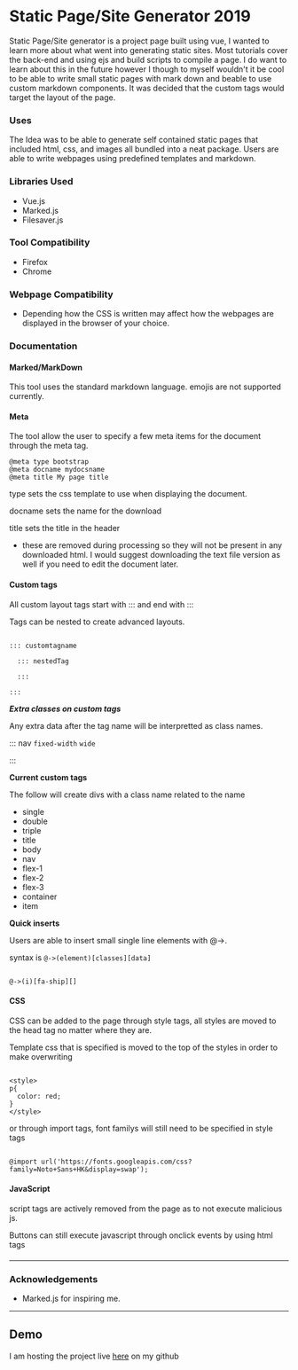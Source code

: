 # Static Page/Site Generator 2019

Static Page/Site generator is a project page built using vue, I wanted to learn more about what went into generating static sites.
Most tutorials cover the back-end and using ejs and build scripts to compile a page. I do want to learn about this in the future 
however I though to myself wouldn't it be cool to be able to write small static pages with mark down and beable to use custom markdown
components. It was decided that the custom tags would target the layout of the page.

### Uses

The Idea was to be able to generate self contained static pages that included html, css, and images all bundled into a neat package.
Users are able to write webpages using predefined templates and markdown. 

### Libraries Used
 - Vue.js
 - Marked.js
 - Filesaver.js

### Tool Compatibility
 - Firefox
 - Chrome

### Webpage Compatibility

- Depending how the CSS is written may affect how the webpages are displayed in the browser of your choice.


### Documentation

#### Marked/MarkDown

This tool uses the standard markdown language. emojis are not supported currently.

#### Meta

The tool allow the user to specify a few meta items for the document through the meta tag.

```
@meta type bootstrap
@meta docname mydocsname
@meta title My page title
```

type sets the css template to use when displaying the document.

docname sets the name for the download

title sets the title in the header 

* these are removed during processing so they will not be present in any downloaded html. I would suggest
downloading the text file version as well if you need to edit the document later.


#### Custom tags

All custom layout tags start with ::: and end with :::

Tags can be nested to create advanced layouts.

```

::: customtagname

  ::: nestedTag

  :::

:::

```

***Extra classes on custom tags***

Any extra data after the tag name will be interpretted as class names.

::: nav `fixed-width` `wide`

:::


**Current custom tags**

The follow will create divs with a class name related to the name

- single 
- double
- triple
- title 
- body
- nav
- flex-1
- flex-2
- flex-3
- container
- item

**Quick inserts**

Users are able to insert small single line elements with @->.

syntax is `@->(element)[classes][data]`

``` 

@->(i)[fa-ship][] 

```

#### CSS

CSS can be added to the page through style tags, all styles are moved to the head tag no matter where they are. 

Template css that is specified is moved to the top of the styles in order to make overwriting 

```

<style>
p{
  color: red;
}
</style>

```

or through import tags, font familys will still need to be specified in style tags

```

@import url('https://fonts.googleapis.com/css?family=Noto+Sans+HK&display=swap');

```

#### JavaScript

script tags are actively removed from the page as to not execute malicious js.

Buttons can still execute javascript through onclick events by using html tags

#### 


---


### Acknowledgements

- Marked.js for inspiring me.
 
 ---

## Demo

I am hosting the project live [here](https://stevendixondev.github.io/static_site_gen/) on my github

